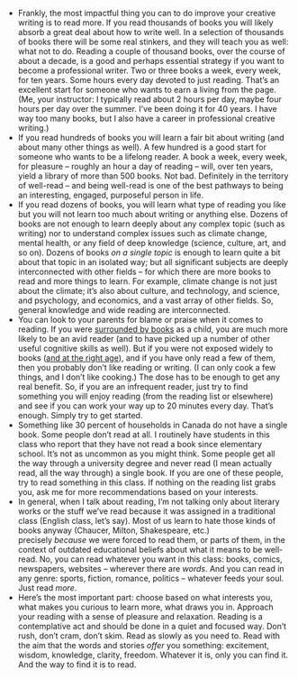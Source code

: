 - Frankly, the most impactful thing you can to do improve your creative writing is to read more. If you read thousands of books you will likely absorb a great deal about how to write well. In a selection of thousands of books there will be some real stinkers, and they will teach you as well: what not to do. Reading a couple of thousand books, over the course of about a decade, is a good and perhaps essential strategy if you want to become a professional writer. Two or three books a week, every week, for ten years. Some hours every day devoted to just reading. That’s an excellent start for someone who wants to earn a living from the page. (Me, your instructor: I typically read about 2 hours per day, maybe four hours per day over the summer. I’ve been doing it for 40 years. I have way too many books, but I also have a career in professional creative writing.)
- If you read hundreds of books you will learn a fair bit about writing (and about many other things as well). A few hundred is a good start for someone who wants to be a lifelong reader. A book a week, every week, for pleasure – roughly an hour a day of reading – will, over ten years, yield a library of more than 500 books. Not bad. Definitely in the territory of well-read – and being well-read is one of the best pathways to being an interesting, engaged, purposeful person in life.
- If you read dozens of books, you will learn what type of reading you like but you will not learn too much about writing or anything else. Dozens of books are not enough to learn deeply about any complex topic (such as writing) nor to understand complex issues such as climate change, mental health, or any field of deep knowledge (science, culture, art, and so on). Dozens of books _on a single topic_ is enough to learn quite a bit about that topic in an isolated way; but all significant subjects are deeply interconnected with other fields – for which there are more books to read and more things to learn. For example, climate change is not just about the climate; it’s also about culture, and technology, and science, and psychology, and economics, and a vast array of other fields. So, general knowledge and wide reading are interconnected.
- You can look to your parents for blame or praise when it comes to reading. If you were [surrounded by books](https://getpocket.com/explore/item/growing-up-surrounded-by-books-could-have-powerful-lasting-effect-on-the-mind) as a child, you are much more likely to be an avid reader (and to have picked up a number of other useful cognitive skills as well). But if you were not exposed widely to books ([and at the right age](https://getpocket.com/explore/item/for-baby-s-brain-to-benefit-read-the-right-books-at-the-right-time)), and if you have only read a few of them, then you probably don’t like reading or writing. (I can only cook a few things, and I don’t like cooking.) The dose has to be enough to get any real benefit. So, if you are an infrequent reader, just try to find something you will enjoy reading (from the reading list or elsewhere) and see if you can work your way up to 20 minutes every day. That’s enough. Simply try to get started.
- Something like 30 percent of households in Canada do not have a single book. Some people don’t read at all. I routinely have students in this class who report that they have not read a book since elementary school. It’s not as uncommon as you might think. Some people get all the way through a university degree and never read (I mean actually read, all the way through) a single book. If you are one of these people, try to read something in this class. If nothing on the reading list grabs you, ask me for more recommendations based on your interests.
- In general, when I talk about reading, I’m not talking only about literary works or the stuff we’ve read because it was assigned in a traditional class (English class, let’s say). Most of us learn to hate those kinds of books anyway (Chaucer, Milton, Shakespeare, etc.) precisely _because_ we were forced to read them, or parts of them, in the context of outdated educational beliefs about what it means to be well-read. No, you can read whatever you want in this class: books, comics, newspapers, websites – wherever there are _words_. And you can read in any genre: sports, fiction, romance, politics – whatever feeds your soul. Just read _more_.
- Here’s the most important part: choose based on what interests you, what makes you curious to learn more, what draws you in. Approach your reading with a sense of pleasure and relaxation. Reading is a contemplative act and should be done in a quiet and focused way. Don’t rush, don’t cram, don’t skim. Read as slowly as you need to. Read with the aim that the words and stories _offer_ you something: excitement, wisdom, knowledge, clarity, freedom. Whatever it is, only you can find it. And the way to find it is to read.